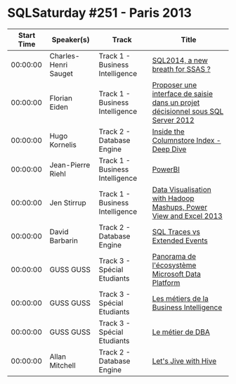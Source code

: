 # SQLSaturday #251 - Paris 2013
Start Time|Speaker(s)|Track|Title
---|---|---|---
00:00:00|Charles-Henri Sauget|Track 1 - Business Intelligence|[SQL2014, a new breath for SSAS ? ](11835.md)
00:00:00|Florian Eiden|Track 1 - Business Intelligence|[Proposer une interface de saisie dans un projet décisionnel sous SQL Server 2012](14289.md)
00:00:00|Hugo Kornelis|Track 2 - Database Engine|[Inside the Columnstore Index - Deep Dive](15082.md)
00:00:00|Jean-Pierre Riehl|Track 1 - Business Intelligence|[PowerBI](16254.md)
00:00:00|Jen Stirrup|Track 1 - Business Intelligence|[Data Visualisation with Hadoop Mashups, Power View and Excel 2013](16541.md)
00:00:00|David Barbarin|Track 2 - Database Engine|[SQL Traces vs Extended Events](20683.md)
00:00:00|GUSS GUSS|Track 3 - Spécial Etudiants|[Panorama de l'écosystème Microsoft Data Platform](34605.md)
00:00:00|GUSS GUSS|Track 3 - Spécial Etudiants|[Les métiers de la Business Intelligence](34606.md)
00:00:00|GUSS GUSS|Track 3 - Spécial Etudiants|[Le métier de DBA](34607.md)
00:00:00|Allan Mitchell|Track 2 - Database Engine|[Let's Jive with Hive](9301.md)
